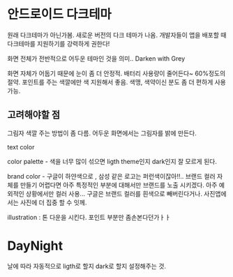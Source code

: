 # 안드로이드 다크테마

원래 다크테마가 아닌가봄. 
새로운 버전의 다크 테마가 나옴. 개발자들이 앱을 배포할 때 다크테마를 지원하기를 강력하게 권한다!

화면 전체가 전반적으로 어두운 테마인 것을 의미..
Darken with Grey

화면 자체가 어둡기 때문에 눈이 좀 더 안정적. 배터리 사용량이 줄어든다~ 60%정도의 절약.
포인트를 주는 색깔에만 색 지원해서 좋음. 색맹, 색약이신 분도 좀 더 편하게 사용 가능.

## 고려해야할 점
 그림자 색깔 주는 방법이 좀 다름. 어두운 화면에서는 그림자를 밝에 만든다.

 text color 
 
 color palette - 색을 너무 많이 섞으면 ligth theme인지 dark인지 잘 모르게 된다.

 brand color - 구글이 하얀색으로 , 삼성 같은 로고는 퍼런색이잖아!!.. 브랜드 컬러 자체를 만들기 어렵다면 아주 특정적인 부분에 대해서만 브랜드를 노출 시키겠다. 아주 예외적인 상황에서만 컬러 사용...
 구글은 브랜드 컬러를 흰색으로 빼버린다거나. 사진앱에서는 사진에 더 집중 할 수 잇께.

 illustration : 톤 다운을 시킨다. 포인트 부분만 좀손본다던가ㅏㅏ


# DayNight 

날에 따라 자동적으로 ligth로 할지 dark로 할지 설정해주는 것.
